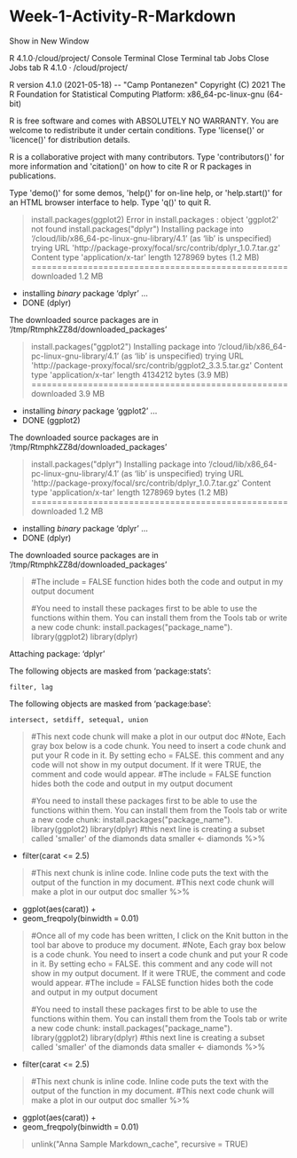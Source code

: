 # Week-1-Activity-R-Markdown
Show in New Window

R 4.1.0·/cloud/project/
Console
Terminal
Close Terminal tab
Jobs
Close Jobs tab
R 4.1.0	·	/cloud/project/	
			

			

R version 4.1.0 (2021-05-18) -- "Camp Pontanezen"
Copyright (C) 2021 The R Foundation for Statistical Computing
Platform: x86_64-pc-linux-gnu (64-bit)

R is free software and comes with ABSOLUTELY NO WARRANTY.
You are welcome to redistribute it under certain conditions.
Type 'license()' or 'licence()' for distribution details.

R is a collaborative project with many contributors.
Type 'contributors()' for more information and
'citation()' on how to cite R or R packages in publications.

Type 'demo()' for some demos, 'help()' for on-line help, or
'help.start()' for an HTML browser interface to help.
Type 'q()' to quit R.

> 
> 
> install.packages(ggplot2)
Error in install.packages : object 'ggplot2' not found
> install.packages("dplyr")
Installing package into ‘/cloud/lib/x86_64-pc-linux-gnu-library/4.1’
(as ‘lib’ is unspecified)
trying URL 'http://package-proxy/focal/src/contrib/dplyr_1.0.7.tar.gz'
Content type 'application/x-tar' length 1278969 bytes (1.2 MB)
==================================================
downloaded 1.2 MB

* installing *binary* package ‘dplyr’ ...
* DONE (dplyr)

The downloaded source packages are in
	‘/tmp/RtmphkZZ8d/downloaded_packages’
> install.packages("ggplot2")
Installing package into ‘/cloud/lib/x86_64-pc-linux-gnu-library/4.1’
(as ‘lib’ is unspecified)
trying URL 'http://package-proxy/focal/src/contrib/ggplot2_3.3.5.tar.gz'
Content type 'application/x-tar' length 4134212 bytes (3.9 MB)
==================================================
downloaded 3.9 MB

* installing *binary* package ‘ggplot2’ ...
* DONE (ggplot2)

The downloaded source packages are in
	‘/tmp/RtmphkZZ8d/downloaded_packages’
> install.packages("dplyr")
Installing package into ‘/cloud/lib/x86_64-pc-linux-gnu-library/4.1’
(as ‘lib’ is unspecified)
trying URL 'http://package-proxy/focal/src/contrib/dplyr_1.0.7.tar.gz'
Content type 'application/x-tar' length 1278969 bytes (1.2 MB)
==================================================
downloaded 1.2 MB

* installing *binary* package ‘dplyr’ ...
* DONE (dplyr)

The downloaded source packages are in
	‘/tmp/RtmphkZZ8d/downloaded_packages’
> 
> #The include = FALSE function hides both the code and output in my output document
> 
> #You need to install these packages first to be able to use the functions within them. You can install them from the Tools tab or write a new code chunk: install.packages("package_name"). 
> library(ggplot2)
> library(dplyr)

Attaching package: ‘dplyr’

The following objects are masked from ‘package:stats’:

    filter, lag

The following objects are masked from ‘package:base’:

    intersect, setdiff, setequal, union

> #This next code chunk will make a plot in our output doc
> #Note, Each gray box below is a code chunk. You need to insert a code chunk and put your R code in it. By setting echo = FALSE. this comment and any code will not show in my output document. If it were TRUE, the comment and code would appear. 
> #The include = FALSE function hides both the code and output in my output document
> 
> #You need to install these packages first to be able to use the functions within them. You can install them from the Tools tab or write a new code chunk: install.packages("package_name"). 
> library(ggplot2)
> library(dplyr)
> #this next line is creating a subset called 'smaller' of the diamonds data
> smaller <- diamonds %>% 
+   filter(carat <= 2.5)
> #This next chunk is inline code. Inline code puts the text with the output of the function in my document.
> #This next code chunk will make a plot in our output doc
> smaller %>% 
+   ggplot(aes(carat)) + 
+   geom_freqpoly(binwidth = 0.01)
> #Once all of my code has been written, I click on the Knit button in the tool bar above to produce my document.
> #Note, Each gray box below is a code chunk. You need to insert a code chunk and put your R code in it. By setting echo = FALSE. this comment and any code will not show in my output document. If it were TRUE, the comment and code would appear. 
> #The include = FALSE function hides both the code and output in my output document
> 
> #You need to install these packages first to be able to use the functions within them. You can install them from the Tools tab or write a new code chunk: install.packages("package_name"). 
> library(ggplot2)
> library(dplyr)
> #this next line is creating a subset called 'smaller' of the diamonds data
> smaller <- diamonds %>% 
+   filter(carat <= 2.5)
> #This next chunk is inline code. Inline code puts the text with the output of the function in my document.
> #This next code chunk will make a plot in our output doc
> smaller %>% 
+   ggplot(aes(carat)) + 
+   geom_freqpoly(binwidth = 0.01)
> unlink("Anna Sample Markdown_cache", recursive = TRUE)
